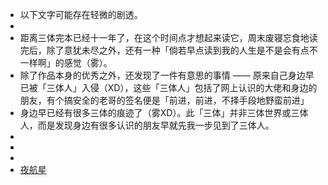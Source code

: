 - 以下文字可能存在轻微的剧透。
-
- 距离三体完本已经十一年了，在这个时间点才想起来读它，周末废寝忘食地读完后，除了意犹未尽之外，还有一种「倘若早点读到我的人生是不是会有点不一样啊」的感觉（雾）。
- 除了作品本身的优秀之外，还发现了一件有意思的事情 —— 原来自己身边早已被「三体人」入侵（XD），这些「三体人」包括了网上认识的大佬和身边的朋友，有个搞安全的老哥的签名便是「前进，前进，不择手段地野蛮前进」
- 身边早已经有很多三体的痕迹了（雾XD）。此「三体」并非三体世界或三体人，而是发现身边有很多认识的朋友早就先我一步见到了三体人。
-
-
-
- [夜航星](https://music.163.com/song?id=1416598057&userid=106483486)
